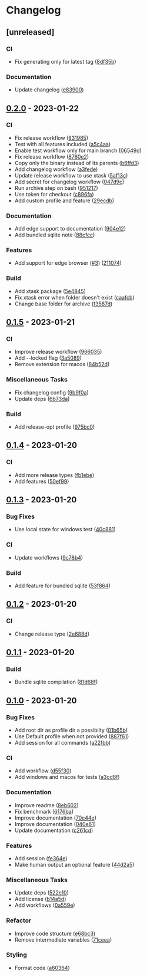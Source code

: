 # Changelog


## [unreleased]

### CI

- Fix generating only for latest tag ([8df35b](https://github.com/musikid/gateau/tree/8df35b32cf2cf1da8819a82b97eb8c36eff5c89f))

### Documentation

- Update changelog ([e83900](https://github.com/musikid/gateau/tree/e839005401464ec88854e9d470735ee997f37761))

## [0.2.0](https://github.com/musikid/gateau/releases/tag/v0.2.0) - 2023-01-22

### CI

- Fix release workflow ([831985](https://github.com/musikid/gateau/tree/831985e69473890e7335694f9e27bf9c6ceb2c62))
- Test with all features included ([a5c4aa](https://github.com/musikid/gateau/tree/a5c4aa90e7c776d7bc2010f35d10b140b43cb287))
- Enable test workflow only for main branch ([06549d](https://github.com/musikid/gateau/tree/06549d878834869e5e9d5124f91cba79e7d08227))
- Fix release workflow ([8760e2](https://github.com/musikid/gateau/tree/8760e277c8cc8a00665b8c398d6b5b1b6259c904))
- Copy only the binary instead of its parents ([b6ffd3](https://github.com/musikid/gateau/tree/b6ffd39f7613a3bd7a8821d4f21e6204edaab5dc))
- Add changelog workflow ([a3fede](https://github.com/musikid/gateau/tree/a3fedef08aeb5ef7e47a3012a8adac4dd73b710f))
- Update release workflow to use xtask ([5af13c](https://github.com/musikid/gateau/tree/5af13caba2e471217d291eb32a5c9a6fb32becdd))
- Add secret for changelog workflow ([047d9c](https://github.com/musikid/gateau/tree/047d9c584d61a9dedde1b9dac4e37140b51a8dee))
- Run archive step on bash ([951217](https://github.com/musikid/gateau/tree/9512173ea616a0ff8a4377593907cb1189365383))
- Use token for checkout ([c896fa](https://github.com/musikid/gateau/tree/c896fab608adb210d94ec0b56797a95bd25e3b59))
- Add custom profile and feature ([29ecdb](https://github.com/musikid/gateau/tree/29ecdb0aa6085889cd3f1a1fbf68c4d54d460f39))

### Documentation

- Add edge support to documentation ([904e12](https://github.com/musikid/gateau/tree/904e12927c60434ae20bd236b2764eb8b7b1b526))
- Add bundled sqlite note ([88cfcc](https://github.com/musikid/gateau/tree/88cfcc1d018d480cecc85b99dc2a2f8a476e0599))

### Features

- Add support for edge browser ([#3](https://github.com/orhun/git-cliff/issues/3)) ([211074](https://github.com/musikid/gateau/tree/211074b36354e9534ec2784b65f701b8bce75c1c))

### Build

- Add xtask package ([5e4845](https://github.com/musikid/gateau/tree/5e484599ae5d13e7dde88f1e1f44ea8d01d6c8fd))
- Fix xtask error when folder doesn't exist ([caafcb](https://github.com/musikid/gateau/tree/caafcbf046f949f2a97f312ef11b0d5629de523b))
- Change base folder for archive ([f3587d](https://github.com/musikid/gateau/tree/f3587db150460ae09b05bae9c41df9830d4c2b08))

## [0.1.5](https://github.com/musikid/gateau/releases/tag/v0.1.5) - 2023-01-21

### CI

- Improve release workflow ([966035](https://github.com/musikid/gateau/tree/9660358ee248569612140e94ac5d6cd69e5a9864))
- Add --locked flag ([3a5089](https://github.com/musikid/gateau/tree/3a508952b048d5b6bfed31feafc06488c717ee62))
- Remove extension for macos ([84b52d](https://github.com/musikid/gateau/tree/84b52d6f57012db5944ca0d01d2622b84a8a091e))

### Miscellaneous Tasks

- Fix changelog config ([9b9f0a](https://github.com/musikid/gateau/tree/9b9f0a3c8913ad225bebf3f64770a6ee57fafd90))
- Update deps ([6b73da](https://github.com/musikid/gateau/tree/6b73dabcfc492baa31152fe60abc34808a33fa73))

### Build

- Add release-opt profile ([975bc0](https://github.com/musikid/gateau/tree/975bc012ab137db91ea6fd8a5850730df357400b))

## [0.1.4](https://github.com/musikid/gateau/releases/tag/v0.1.4) - 2023-01-20

### CI

- Add more release types ([fb1ebe](https://github.com/musikid/gateau/tree/fb1ebe532c150c2bf249e692a1dd1dd8d2ca0bbc))
- Add features ([50ef99](https://github.com/musikid/gateau/tree/50ef99a8080b3e8250e7e98e6c4c3894a01b8c63))

## [0.1.3](https://github.com/musikid/gateau/releases/tag/v0.1.3) - 2023-01-20

### Bug Fixes

- Use local state for windows test ([40c881](https://github.com/musikid/gateau/tree/40c8819c52a3afcd918b1467fb4eb42a73c3306b))

### CI

- Update workflows ([9c78b4](https://github.com/musikid/gateau/tree/9c78b4050226b8761ecfd9223a8c7dcbf25acff5))

### Build

- Add feature for bundled sqlite ([53f864](https://github.com/musikid/gateau/tree/53f8642e5da1c0f150965321914e1d0f7014f36e))

## [0.1.2](https://github.com/musikid/gateau/releases/tag/v0.1.2) - 2023-01-20

### CI

- Change release type ([2e688d](https://github.com/musikid/gateau/tree/2e688daa82ae876ec70fe26370806e8a81697803))

## [0.1.1](https://github.com/musikid/gateau/releases/tag/v0.1.1) - 2023-01-20

### Build

- Bundle sqlite compilation ([81d68f](https://github.com/musikid/gateau/tree/81d68f31e0e0a8c6866ec38e78b8bac6d888f935))

## [0.1.0](https://github.com/musikid/gateau/releases/tag/v0.1.0) - 2023-01-20

### Bug Fixes

- Add root dir as profile dir a possibilty ([01b65b](https://github.com/musikid/gateau/tree/01b65bb5047e4661c837b86ecdb2b6323cfb0b62))
- Use Default profile when not provided ([887f61](https://github.com/musikid/gateau/tree/887f617243dc7c243eb02dd608ccdd4b41cee903))
- Add session for all commands ([a22fbb](https://github.com/musikid/gateau/tree/a22fbb89e3b81674d78f71cc1b1ec9fa93c34f8c))

### CI

- Add workflow ([d55f30](https://github.com/musikid/gateau/tree/d55f309a43b143d8a4179c0564fcc42f4219fbbf))
- Add windows and macos for tests ([a3cd8f](https://github.com/musikid/gateau/tree/a3cd8f05e6fc0559e4a6a3e1af96ce1972f6bdd6))

### Documentation

- Improve readme ([8eb602](https://github.com/musikid/gateau/tree/8eb602fba4a7d75c5c0b0a0f1e7ac5bfcb4fe4f1))
- Fix benchmark ([6176ba](https://github.com/musikid/gateau/tree/6176ba6ffc7f8dd3e09a434e03662061f293d160))
- Improve documentation ([70c44e](https://github.com/musikid/gateau/tree/70c44ead01807863e0a2f6025220d16855c4a32d))
- Improve documentation ([040e61](https://github.com/musikid/gateau/tree/040e610cc0bc768928832059373dbbe196be0cba))
- Update documentation ([c261cd](https://github.com/musikid/gateau/tree/c261cd234ef4bad74634fb4d7965403c6711ee96))

### Features

- Add session ([fe364e](https://github.com/musikid/gateau/tree/fe364ebc994c53290108f80eb9da184ef84453f3))
- Make human output an optional feature ([44d2a5](https://github.com/musikid/gateau/tree/44d2a53c7274e4a099f0748f3a9333678e19239f))

### Miscellaneous Tasks

- Update deps ([522c10](https://github.com/musikid/gateau/tree/522c101f9a75178f6332bad8b8b7748cb34db359))
- Add license ([b14a5d](https://github.com/musikid/gateau/tree/b14a5d3e6a1bfe24658daeecdc9686bbca4581c0))
- Add workflows ([0a559e](https://github.com/musikid/gateau/tree/0a559ea867960da8ea6a9ac987063f10f3efaf4d))

### Refactor

- Improve code structure ([e68bc3](https://github.com/musikid/gateau/tree/e68bc30f889ead496d0867cca76aa767bb150428))
- Remove intermediate variables ([71ceea](https://github.com/musikid/gateau/tree/71ceeafc398df266c7fd79a09aef333bad98ab97))

### Styling

- Format code ([a60364](https://github.com/musikid/gateau/tree/a60364a7979ef9b9bc98508dcf7f78259a560513))

<!-- generated by git-cliff -->

